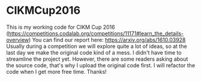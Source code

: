 # CIKMCup2016

This is my working code for CIKM Cup 2016 (https://competitions.codalab.org/competitions/11171#learn_the_details-overview)
You can find our report here: https://arxiv.org/abs/1610.03928
Usually during a competition we will explore quite a lot of ideas, so at the last day we make the original code kind of a mess.  I didn't have time to streamline the project yet. However, there are some readers asking about the source code, that's why I upload the original code first. I will refactor the code when I get more free time.
Thanks!
